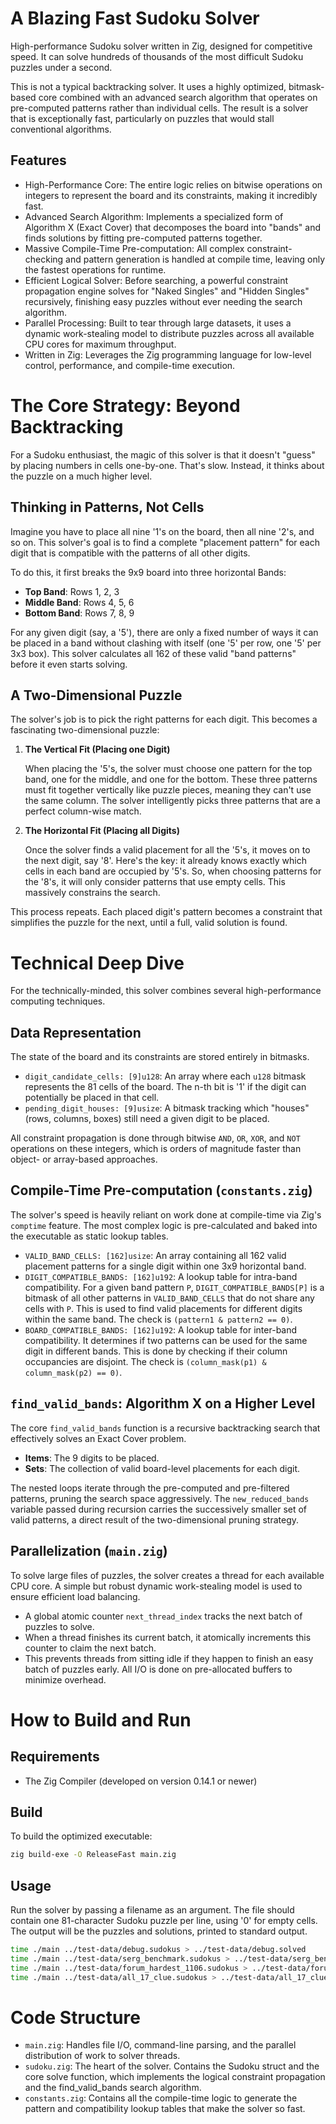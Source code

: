 # A Blazing Fast Sudoku Solver
High-performance Sudoku solver written in Zig, designed for competitive speed. It can solve hundreds of thousands of the most difficult Sudoku puzzles under a second.

This is not a typical backtracking solver. It uses a highly optimized, bitmask-based core combined with an advanced search algorithm that operates on pre-computed patterns rather than individual cells. The result is a solver that is exceptionally fast, particularly on puzzles that would stall conventional algorithms.

## Features

- High-Performance Core: The entire logic relies on bitwise operations on integers to represent the board and its constraints, making it incredibly fast.
- Advanced Search Algorithm: Implements a specialized form of Algorithm X (Exact Cover) that decomposes the board into "bands" and finds solutions by fitting pre-computed patterns together.
- Massive Compile-Time Pre-computation: All complex constraint-checking and pattern generation is handled at compile time, leaving only the fastest operations for runtime.
- Efficient Logical Solver: Before searching, a powerful constraint propagation engine solves for "Naked Singles" and "Hidden Singles" recursively, finishing easy puzzles without ever needing the search algorithm.
- Parallel Processing: Built to tear through large datasets, it uses a dynamic work-stealing model to distribute puzzles across all available CPU cores for maximum throughput.
- Written in Zig: Leverages the Zig programming language for low-level control, performance, and compile-time execution.

# The Core Strategy: Beyond Backtracking

For a Sudoku enthusiast, the magic of this solver is that it doesn't "guess" by placing numbers in cells one-by-one. That's slow. Instead, it thinks about the puzzle on a much higher level.

## Thinking in Patterns, Not Cells

Imagine you have to place all nine '1's on the board, then all nine '2's, and so on. This solver's goal is to find a complete "placement pattern" for each digit that is compatible with the patterns of all other digits.

To do this, it first breaks the 9x9 board into three horizontal Bands:

- **Top Band**: Rows 1, 2, 3
- **Middle Band**: Rows 4, 5, 6
- **Bottom Band**: Rows 7, 8, 9

For any given digit (say, a '5'), there are only a fixed number of ways it can be placed in a band without clashing with itself (one '5' per row, one '5' per 3x3 box). This solver calculates all 162 of these valid "band patterns" before it even starts solving.

## A Two-Dimensional Puzzle

The solver's job is to pick the right patterns for each digit. This becomes a fascinating two-dimensional puzzle:

1. **The Vertical Fit (Placing one Digit)**

    When placing the '5's, the solver must choose one pattern for the top band, one for the middle, and one for the bottom. These three patterns must fit together vertically like puzzle pieces, meaning they can't use the same column. The solver intelligently picks three patterns that are a perfect column-wise match.

2. **The Horizontal Fit (Placing all Digits)**

    Once the solver finds a valid placement for all the '5's, it moves on to the next digit, say '8'. Here's the key: it already knows exactly which cells in each band are occupied by '5's. So, when choosing patterns for the '8's, it will only consider patterns that use empty cells. This massively constrains the search.

This process repeats. Each placed digit's pattern becomes a constraint that simplifies the puzzle for the next, until a full, valid solution is found.

# Technical Deep Dive

For the technically-minded, this solver combines several high-performance computing techniques.

## Data Representation

The state of the board and its constraints are stored entirely in bitmasks.

- `digit_candidate_cells: [9]u128`: An array where each `u128` bitmask represents the 81 cells of the board. The n-th bit is '1' if the digit can potentially be placed in that cell.
- `pending_digit_houses: [9]usize`: A bitmask tracking which "houses" (rows, columns, boxes) still need a given digit to be placed.

All constraint propagation is done through bitwise `AND`, `OR`, `XOR`, and `NOT` operations on these integers, which is orders of magnitude faster than object- or array-based approaches.

## Compile-Time Pre-computation (`constants.zig`)

The solver's speed is heavily reliant on work done at compile-time via Zig's `comptime` feature. The most complex logic is pre-calculated and baked into the executable as static lookup tables.

- `VALID_BAND_CELLS: [162]usize`: An array containing all 162 valid placement patterns for a single digit within one 3x9 horizontal band.
- `DIGIT_COMPATIBLE_BANDS: [162]u192`: A lookup table for intra-band compatibility. For a given band pattern `P`, `DIGIT_COMPATIBLE_BANDS[P]` is a bitmask of all other patterns in `VALID_BAND_CELLS` that do not share any cells with `P`. This is used to find valid placements for different digits within the same band. The check is `(pattern1 & pattern2 == 0)`.
- `BOARD_COMPATIBLE_BANDS: [162]u192`: A lookup table for inter-band compatibility. It determines if two patterns can be used for the same digit in different bands. This is done by checking if their column occupancies are disjoint. The check is `(column_mask(p1) & column_mask(p2) == 0)`.

## `find_valid_bands`: Algorithm X on a Higher Level

The core `find_valid_bands` function is a recursive backtracking search that effectively solves an Exact Cover problem.

- **Items**: The 9 digits to be placed.
- **Sets**: The collection of valid board-level placements for each digit.

The nested loops iterate through the pre-computed and pre-filtered patterns, pruning the search space aggressively. The `new_reduced_bands` variable passed during recursion carries the successively smaller set of valid patterns, a direct result of the two-dimensional pruning strategy.

## Parallelization (`main.zig`)

To solve large files of puzzles, the solver creates a thread for each available CPU core. A simple but robust dynamic work-stealing model is used to ensure efficient load balancing.

- A global atomic counter `next_thread_index` tracks the next batch of puzzles to solve.
- When a thread finishes its current batch, it atomically increments this counter to claim the next batch.
- This prevents threads from sitting idle if they happen to finish an easy batch of puzzles early. All I/O is done on pre-allocated buffers to minimize overhead.

# How to Build and Run

## Requirements
- The Zig Compiler (developed on version 0.14.1 or newer)

## Build

To build the optimized executable:
```sh
zig build-exe -O ReleaseFast main.zig
```

## Usage

Run the solver by passing a filename as an argument. The file should contain one 81-character Sudoku puzzle per line, using '0' for empty cells. The output will be the puzzles and solutions, printed to standard output.

```sh
time ./main ../test-data/debug.sudokus > ../test-data/debug.solved
time ./main ../test-data/serg_benchmark.sudokus > ../test-data/serg_benchmark.solved
time ./main ../test-data/forum_hardest_1106.sudokus > ../test-data/forum_hardest_1106.solved
time ./main ../test-data/all_17_clue.sudokus > ../test-data/all_17_clue.solved
```

# Code Structure

- `main.zig`: Handles file I/O, command-line parsing, and the parallel distribution of work to solver threads.
- `sudoku.zig`: The heart of the solver. Contains the Sudoku struct and the core solve function, which implements the logical constraint propagation and the find_valid_bands search algorithm.
- `constants.zig`: Contains all the compile-time logic to generate the pattern and compatibility lookup tables that make the solver so fast.